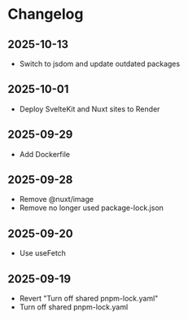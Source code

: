 # Changelog

## 2025-10-13

- Switch to jsdom and update outdated packages

## 2025-10-01

- Deploy SvelteKit and Nuxt sites to Render

## 2025-09-29

- Add Dockerfile

## 2025-09-28

- Remove @nuxt/image
- Remove no longer used package-lock.json

## 2025-09-20

- Use useFetch

## 2025-09-19

- Revert "Turn off shared pnpm-lock.yaml"
- Turn off shared pnpm-lock.yaml

